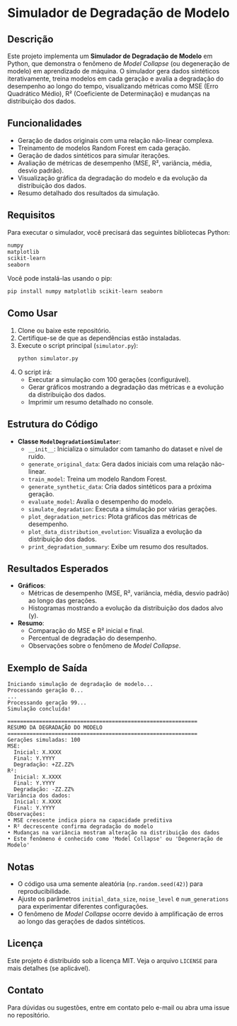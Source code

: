 # Simulador de Degradação de Modelo

## Descrição
Este projeto implementa um **Simulador de Degradação de Modelo** em Python, que demonstra o fenômeno de *Model Collapse* (ou degeneração de modelo) em aprendizado de máquina. O simulador gera dados sintéticos iterativamente, treina modelos em cada geração e avalia a degradação do desempenho ao longo do tempo, visualizando métricas como MSE (Erro Quadrático Médio), R² (Coeficiente de Determinação) e mudanças na distribuição dos dados.

## Funcionalidades
- Geração de dados originais com uma relação não-linear complexa.
- Treinamento de modelos Random Forest em cada geração.
- Geração de dados sintéticos para simular iterações.
- Avaliação de métricas de desempenho (MSE, R², variância, média, desvio padrão).
- Visualização gráfica da degradação do modelo e da evolução da distribuição dos dados.
- Resumo detalhado dos resultados da simulação.

## Requisitos
Para executar o simulador, você precisará das seguintes bibliotecas Python:
```bash
numpy
matplotlib
scikit-learn
seaborn
```

Você pode instalá-las usando o pip:
```bash
pip install numpy matplotlib scikit-learn seaborn
```

## Como Usar
1. Clone ou baixe este repositório.
2. Certifique-se de que as dependências estão instaladas.
3. Execute o script principal (`simulator.py`):
   ```bash
   python simulator.py
   ```
4. O script irá:
   - Executar a simulação com 100 gerações (configurável).
   - Gerar gráficos mostrando a degradação das métricas e a evolução da distribuição dos dados.
   - Imprimir um resumo detalhado no console.

## Estrutura do Código
- **Classe `ModelDegradationSimulator`**:
  - `__init__`: Inicializa o simulador com tamanho do dataset e nível de ruído.
  - `generate_original_data`: Gera dados iniciais com uma relação não-linear.
  - `train_model`: Treina um modelo Random Forest.
  - `generate_synthetic_data`: Cria dados sintéticos para a próxima geração.
  - `evaluate_model`: Avalia o desempenho do modelo.
  - `simulate_degradation`: Executa a simulação por várias gerações.
  - `plot_degradation_metrics`: Plota gráficos das métricas de desempenho.
  - `plot_data_distribution_evolution`: Visualiza a evolução da distribuição dos dados.
  - `print_degradation_summary`: Exibe um resumo dos resultados.

## Resultados Esperados
- **Gráficos**:
  - Métricas de desempenho (MSE, R², variância, média, desvio padrão) ao longo das gerações.
  - Histogramas mostrando a evolução da distribuição dos dados alvo (y).
- **Resumo**:
  - Comparação do MSE e R² inicial e final.
  - Percentual de degradação do desempenho.
  - Observações sobre o fenômeno de *Model Collapse*.

## Exemplo de Saída
```plaintext
Iniciando simulação de degradação de modelo...
Processando geração 0...
...
Processando geração 99...
Simulação concluída!

============================================================
RESUMO DA DEGRADAÇÃO DO MODELO
============================================================
Gerações simuladas: 100
MSE:
  Inicial: X.XXXX
  Final: Y.YYYY
  Degradação: +ZZ.ZZ%
R²:
  Inicial: X.XXXX
  Final: Y.YYYY
  Degradação: -ZZ.ZZ%
Variância dos dados:
  Inicial: X.XXXX
  Final: Y.YYYY
Observações:
• MSE crescente indica piora na capacidade preditiva
• R² decrescente confirma degradação do modelo
• Mudanças na variância mostram alteração na distribuição dos dados
• Este fenômeno é conhecido como 'Model Collapse' ou 'Degeneração de Modelo'
```

## Notas
- O código usa uma semente aleatória (`np.random.seed(42)`) para reproducibilidade.
- Ajuste os parâmetros `initial_data_size`, `noise_level` e `num_generations` para experimentar diferentes configurações.
- O fenômeno de *Model Collapse* ocorre devido à amplificação de erros ao longo das gerações de dados sintéticos.

## Licença
Este projeto é distribuído sob a licença MIT. Veja o arquivo `LICENSE` para mais detalhes (se aplicável).

## Contato
Para dúvidas ou sugestões, entre em contato pelo e-mail ou abra uma issue no repositório.
